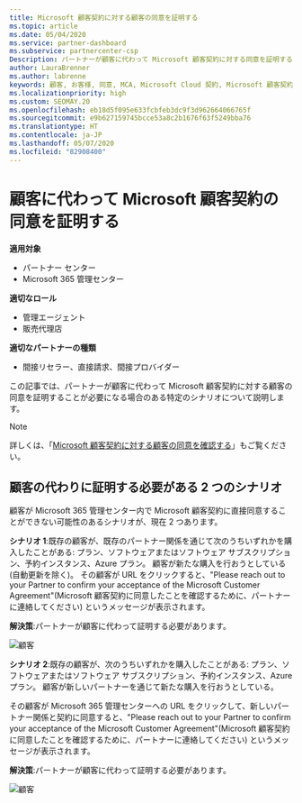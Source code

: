 ```yaml
---
title: Microsoft 顧客契約に対する顧客の同意を証明する
ms.topic: article
ms.date: 05/04/2020
ms.service: partner-dashboard
ms.subservice: partnercenter-csp
Description: パートナーが顧客に代わって Microsoft 顧客契約に対する同意を証明することが必要になる場合について説明します。
author: LauraBrenner
ms.author: labrenne
keywords: 顧客, お客様, 同意, MCA, Microsoft Cloud 契約, Microsoft 顧客契約, 顧客契約テンプレート, 同意の証明
ms.localizationpriority: high
ms.custom: SEOMAY.20
ms.openlocfilehash: eb18d5f095e633fcbfeb3dc9f3d962664066765f
ms.sourcegitcommit: e9b627159745bcce53a8c2b1676f63f5249bba76
ms.translationtype: HT
ms.contentlocale: ja-JP
ms.lasthandoff: 05/07/2020
ms.locfileid: "82908400"
---
```

# <a name="attest-acceptance-of-the-microsoft-customer-agreement-on-behalf-of-your-customer"></a>顧客に代わって Microsoft 顧客契約の同意を証明する

**適用対象**

- パートナー センター
- Microsoft 365 管理センター

**適切なロール**

- 管理エージェント
- 販売代理店

**適切なパートナーの種類**

- 間接リセラー、直接請求、間接プロバイダー

この記事では、パートナーが顧客に代わって Microsoft 顧客契約に対する顧客の同意を証明することが必要になる場合のある特定のシナリオについて説明します。

>[!NOTE]
>詳しくは、「[Microsoft 顧客契約に対する顧客の同意を確認する](confirm-customer-agreement.md)」もご覧ください。

## <a name="two-scenarios-where-you-need-to-attest-on-behalf-of-your-customer"></a>顧客の代わりに証明する必要がある 2 つのシナリオ

顧客が Microsoft 365 管理センター内で Microsoft 顧客契約に直接同意することができない可能性のあるシナリオが、現在 2 つあります。

**シナリオ 1**:既存の顧客が、既存のパートナー関係を通じて次のうちいずれかを購入したことがある: プラン、ソフトウェアまたはソフトウェア サブスクリプション、予約インスタンス、Azure プラン。 顧客が新たな購入を行おうとしている (自動更新を除く)。 その顧客が URL をクリックすると、"Please reach out to your Partner to confirm your acceptance of the Microsoft Customer Agreement"(Microsoft 顧客契約に同意したことを確認するために、パートナーに連絡してください) というメッセージが表示されます。  

**解決策**:パートナーが顧客に代わって証明する必要があります。

![顧客](images/mca/accept-scenario-1.png)

**シナリオ 2**:既存の顧客が、次のうちいずれかを購入したことがある: プラン、ソフトウェアまたはソフトウェア サブスクリプション、予約インスタンス、Azure プラン。 顧客が新しいパートナーを通じて新たな購入を行おうとしている。

その顧客が Microsoft 365 管理センターへの URL をクリックして、新しいパートナー関係と契約に同意すると、"Please reach out to your Partner to confirm your acceptance of the Microsoft Customer Agreement"(Microsoft 顧客契約に同意したことを確認するために、パートナーに連絡してください) というメッセージが表示されます。  

**解決策**:パートナーが顧客に代わって証明する必要があります。  

![顧客](images/mca/accept-scenario-2.png)